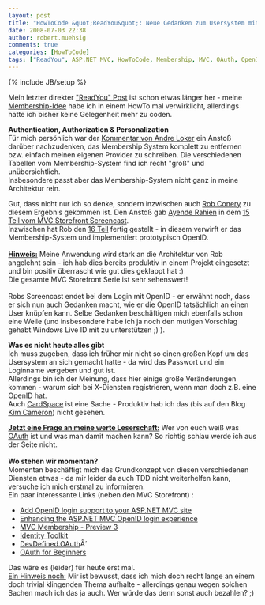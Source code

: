 ```yaml
---
layout: post
title: "HowToCode &quot;ReadYou&quot;: Neue Gedanken zum Usersystem mit OpenID, Windows Live und co."
date: 2008-07-03 22:38
author: robert.muehsig
comments: true
categories: [HowToCode]
tags: ["ReadYou", ASP.NET MVC, HowToCode, Membership, MVC, OAuth, OpenID, Storefront, Windows Live ID]
---
```

{% include JB/setup %}
<p>Mein letzter direkter <a href="http://code-inside.de/blog/2008/06/15/howtocode-readyou-von-accounts-ids-das-usersystem/">"ReadYou" Post</a> ist schon etwas länger her - meine <a href="http://code-inside.de/blog/2008/06/23/howto-membership-in-klassenbibliotheken-dlls/">Membership-Idee</a> habe ich in einem HowTo mal verwirklicht, allerdings hatte ich bisher keine Gelegenheit mehr zu coden.</p> <p><strong>Authentication, Authorization &amp; Personalization<br></strong>Für mich persönlich war der <a href="http://code-inside.de/blog/2008/06/23/howto-membership-in-klassenbibliotheken-dlls/#comment">Kommentar von Andre Loker</a> ein Anstoß darüber nachzudenken, das Membership System komplett zu entfernen bzw. einfach meinen eigenen Provider zu schreiben. Die verschiedenen Tabellen vom Membership-System find ich recht "groß" und unübersichtlich.<br>Insbesondere passt aber das Membership-System nicht ganz in meine Architektur rein.</p> <p>Gut, dass nicht nur ich so denke, sondern inzwischen auch <a href="http://blog.wekeroad.com">Rob Conery</a> zu diesem Ergebnis gekommen ist. Den Anstoß gab <a href="http://ayende.com/blog/">Ayende Rahien</a> in dem <a href="http://blog.wekeroad.com/mvc-storefront/mvcstore-part-15/">15 Teil vom MVC Storefront Screencast</a>. <br>Inzwischen hat Rob den <a href="http://blog.wekeroad.com/mvc-storefront/mvcstore-part-16/">16 Teil</a> fertig gestellt - in diesem verwirft er das Membership-System und implementiert prototypisch OpenID.<br><br><strong><u>Hinweis:</u></strong> Meine Anwendung wird stark an die Architektur von Rob angelehnt sein - ich hab dies bereits produktiv in einem Projekt eingesetzt und bin positiv überrascht wie gut dies geklappt hat :)<br>Die gesamte MVC Storefront Serie ist sehr sehenswert!<br><strong><br></strong>Robs Screencast endet bei dem Login mit OpenID - er erwähnt noch, dass er sich nun auch Gedanken macht, wie er die OpenID tatsächlich an einen User knüpfen kann. Selbe Gedanken beschäftigen mich ebenfalls schon eine Weile (und insbesondere habe ich ja noch den mutigen Vorschlag gehabt Windows Live ID mit zu unterstützen ;) ).</p><strong>Was es nicht heute alles gibt<br></strong>Ich muss zugeben, dass ich früher mir nicht so einen großen Kopf um das Usersystem an sich gemacht hatte - da wird das Passwort und ein Loginname vergeben und gut ist. <br>Allerdings bin ich der Meinung, dass hier einige große Veränderungen kommen - warum sich bei X-Diensten registrieren, wenn man doch z.B. eine OpenID hat.<br>Auch <a href="http://de.wikipedia.org/wiki/Microsoft_CardSpace">CardSpace</a> ist eine Sache - Produktiv hab ich das (bis auf den Blog <a href="http://www.identityblog.com/">Kim Cameron</a>) nicht gesehen.<br> <p><u><strong>Jetzt eine Frage an meine werte Leserschaft:</strong></u> Wer von euch weiß was <a href="http://oauth.net/">OAuth</a> ist und was man damit machen kann? So richtig schlau werde ich aus der Seite nicht.<br><br><strong>Wo stehen wir momentan?<br></strong>Momentan beschäftigt mich das Grundkonzept von diesen verschiedenen Diensten etwas - da mir leider da auch TDD nicht weiterhelfen kann, versuche ich mich erstmal zu informieren. <br>Ein paar interessante Links (neben den MVC Storefront) :</p> <ul> <li><a href="http://blog.nerdbank.net/2008/04/add-openid-login-support-to-your-aspnet.html">Add OpenID login support to your ASP.NET MVC site</a></li> <li><a href="http://blog.nerdbank.net/2008/04/enhancing-aspnet-mvc-openid-login.html">Enhancing the ASP.NET MVC OpenID login experience</a></li> <li><a href="http://www.squaredroot.com/post/2008/07/02/MVC-Membership-Preview-3.aspx">MVC Membership - Preview 3</a></li> <li><a href="http://www.codeplex.com/AltairisIdToolkit/">Identity Toolkit</a></li> <li><a href="http://blog.bittercoder.com/PermaLink,guid,a7ec7a4d-1d33-418a-8649-21fe8aa420fe.aspx">DevDefined.OAuth</a>Â´</li> <li><a href="http://blog.bittercoder.com/PermaLink,guid,83488336-290d-4c4b-a314-14fe255e5b4e.aspx">OAuth for Beginners</a></li></ul> <p>Das wäre es (leider) für heute erst mal.<br><u>Ein Hinweis noch:</u> Mir ist bewusst, dass ich mich doch recht lange an einem doch trivial klingenden Thema aufhalte - allerdings genau wegen solchen Sachen mach ich das ja auch. Wer würde das denn sonst auch bezahlen? ;)</p>

